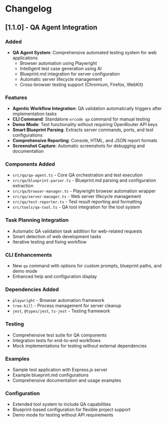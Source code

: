 # Changelog

## [1.1.0] - QA Agent Integration

### Added
- **QA Agent System**: Comprehensive automated testing system for web applications
  - Browser automation using Playwright
  - Intelligent test case generation using AI
  - Blueprint.md integration for server configuration
  - Automatic server lifecycle management
  - Cross-browser testing support (Chromium, Firefox, WebKit)

### Features
- **Agentic Workflow Integration**: QA validation automatically triggers after implementation tasks
- **CLI Command**: Standalone `orcode qa` command for manual testing
- **Demo Mode**: Test functionality without requiring OpenRouter API keys
- **Smart Blueprint Parsing**: Extracts server commands, ports, and test configurations
- **Comprehensive Reporting**: Console, HTML, and JSON report formats
- **Screenshot Capture**: Automatic screenshots for debugging and documentation

### Components Added
- `src/qa/qa-agent.ts` - Core QA orchestration and test execution
- `src/qa/blueprint-parser.ts` - Blueprint.md parsing and configuration extraction
- `src/qa/browser-manager.ts` - Playwright browser automation wrapper
- `src/qa/server-manager.ts` - Web server lifecycle management
- `src/qa/test-reporter.ts` - Test result reporting and formatting
- `src/tools/qa-tool.ts` - QA tool integration for the tool system

### Task Planning Integration
- Automatic QA validation task addition for web-related requests
- Smart detection of web development tasks
- Iterative testing and fixing workflow

### CLI Enhancements
- New `qa` command with options for custom prompts, blueprint paths, and demo mode
- Enhanced help and configuration display

### Dependencies Added
- `playwright` - Browser automation framework
- `tree-kill` - Process management for server cleanup
- `jest`, `@types/jest`, `ts-jest` - Testing framework

### Testing
- Comprehensive test suite for QA components
- Integration tests for end-to-end workflows
- Mock implementations for testing without external dependencies

### Examples
- Sample test application with Express.js server
- Example blueprint.md configurations
- Comprehensive documentation and usage examples

### Configuration
- Extended tool system to include QA capabilities
- Blueprint-based configuration for flexible project support
- Demo mode for testing without API requirements